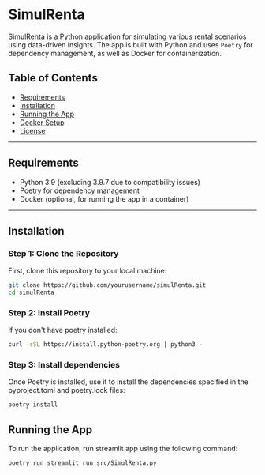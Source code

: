 # SimulRenta

SimulRenta is a Python application for simulating various rental scenarios using data-driven insights. The app is built with Python and uses `Poetry` for dependency management, as well as Docker for containerization.

## Table of Contents
- [Requirements](#requirements)
- [Installation](#installation)
- [Running the App](#running-the-app)
- [Docker Setup](#docker-setup)
- [License](#license)

---

## Requirements
- Python 3.9 (excluding 3.9.7 due to compatibility issues)
- Poetry for dependency management
- Docker (optional, for running the app in a container)

---

## Installation

### Step 1: Clone the Repository
First, clone this repository to your local machine:

```bash
git clone https://github.com/yourusername/simulRenta.git
cd simulRenta
```

### Step 2: Install Poetry 
If you don't have poetry installed:

```bash
curl -sSL https://install.python-poetry.org | python3 -
```


### Step 3: Install dependencies
Once Poetry is installed, use it to install the dependencies specified in the pyproject.toml and poetry.lock files:

```bash
poetry install
```

## Running the App
To run the application, run streamlit app using the following command:

```bash
poetry run streamlit run src/SimulRenta.py
```

